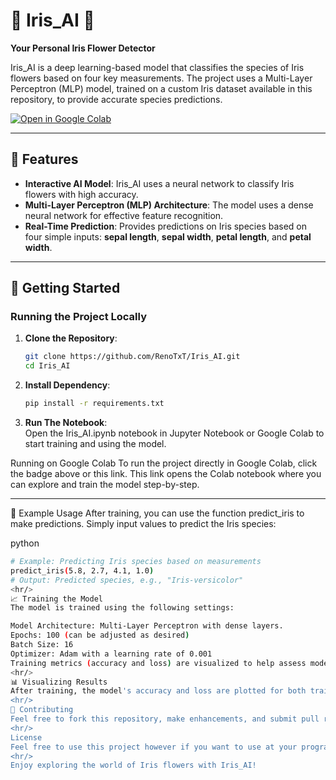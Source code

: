 # 🌸 Iris_AI 🌸  
**Your Personal Iris Flower Detector**

Iris_AI is a deep learning-based model that classifies the species of Iris flowers based on four key measurements. The project uses a Multi-Layer Perceptron (MLP) model, trained on a custom Iris dataset available in this repository, to provide accurate species predictions.

[![Open in Google Colab]([https://colab.research.google.com/assets/colab-badge.svg)](https://colab.research.google.com/drive/1CHcq6DC5NUhVxvUpSigtWySm0n8Kx1Dd?usp=sharing](https://colab.research.google.com/drive/1mi40HNfjmxckxSHrd9Zk7oBacwdxW65v?usp=sharing))

---

## 🌟 Features
- **Interactive AI Model**: Iris_AI uses a neural network to classify Iris flowers with high accuracy.
- **Multi-Layer Perceptron (MLP) Architecture**: The model uses a dense neural network for effective feature recognition.
- **Real-Time Prediction**: Provides predictions on Iris species based on four simple inputs: **sepal length**, **sepal width**, **petal length**, and **petal width**.

---

## 🚀 Getting Started

### Running the Project Locally
1. **Clone the Repository**:  
   ```bash
   git clone https://github.com/RenoTxT/Iris_AI.git
   cd Iris_AI
   
2. **Install Dependency**:  
   ```bash
   pip install -r requirements.txt

3. **Run The Notebook**:  
   Open the Iris_AI.ipynb notebook in Jupyter Notebook or Google Colab to start training and using the model.

Running on Google Colab
To run the project directly in Google Colab, click the badge above or this link. This link opens the Colab notebook where you can explore and train the model step-by-step.
<hr/>
🌼 Example Usage
After training, you can use the function predict_iris to make predictions. Simply input values to predict the Iris species:

python
```bash
# Example: Predicting Iris species based on measurements
predict_iris(5.8, 2.7, 4.1, 1.0)
# Output: Predicted species, e.g., "Iris-versicolor"
<hr/>
📈 Training the Model
The model is trained using the following settings:

Model Architecture: Multi-Layer Perceptron with dense layers.
Epochs: 100 (can be adjusted as desired)
Batch Size: 16
Optimizer: Adam with a learning rate of 0.001
Training metrics (accuracy and loss) are visualized to help assess model performance over time.
<hr/>
📊 Visualizing Results
After training, the model's accuracy and loss are plotted for both training and validation data to show progress and convergence.
<hr/>
🌸 Contributing
Feel free to fork this repository, make enhancements, and submit pull requests. We welcome contributions that improve accuracy, enhance usability, or add new features.
<hr/>
License
Feel free to use this project however if you want to use at your program I hope you give me a credit by tag this github
<hr/>
Enjoy exploring the world of Iris flowers with Iris_AI!
